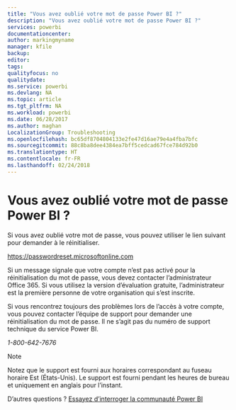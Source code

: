 ```yaml
---
title: "Vous avez oublié votre mot de passe Power BI ?"
description: "Vous avez oublié votre mot de passe Power BI ?"
services: powerbi
documentationcenter: 
author: markingmyname
manager: kfile
backup: 
editor: 
tags: 
qualityfocus: no
qualitydate: 
ms.service: powerbi
ms.devlang: NA
ms.topic: article
ms.tgt_pltfrm: NA
ms.workload: powerbi
ms.date: 06/28/2017
ms.author: maghan
LocalizationGroup: Troubleshooting
ms.openlocfilehash: bc65df8704804133e2fe47d16ae79e4a4fba7bfc
ms.sourcegitcommit: 88c8ba8dee4384ea7bff5cedcad67fce784d92b0
ms.translationtype: HT
ms.contentlocale: fr-FR
ms.lasthandoff: 02/24/2018
---
```

# <a name="forgot-your-password-for-power-bi"></a>Vous avez oublié votre mot de passe Power BI ?
Si vous avez oublié votre mot de passe, vous pouvez utiliser le lien suivant pour demander à le réinitialiser.

<https://passwordreset.microsoftonline.com>

Si un message signale que votre compte n’est pas activé pour la réinitialisation du mot de passe, vous devez contacter l’administrateur Office 365. Si vous utilisez la version d’évaluation gratuite, l’administrateur est la première personne de votre organisation qui s’est inscrite.

Si vous rencontrez toujours des problèmes lors de l’accès à votre compte, vous pouvez contacter l’équipe de support pour demander une réinitialisation du mot de passe. Il ne s’agit pas du numéro de support technique du service Power BI.

*1-800-642-7676*

> [!NOTE]
> Notez que le support est fourni aux horaires correspondant au fuseau horaire Est (États-Unis). Le support est fourni pendant les heures de bureau et uniquement en anglais pour l’instant.
> 
> 

D’autres questions ? [Essayez d’interroger la communauté Power BI](http://community.powerbi.com/)

